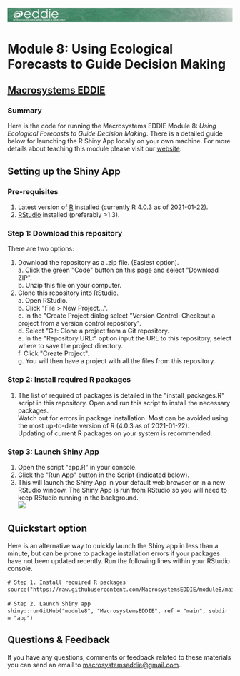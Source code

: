 ![](www/project-eddie-banner-2020_green.png)<!-- -->
# Module 8: Using Ecological Forecasts to Guide Decision Making
## [Macrosystems EDDIE](https://serc.carleton.edu/eddie/macrosystems/index.html)
### Summary
Here is the code for running the Macrosystems EDDIE Module 8: _Using Ecological Forecasts to Guide Decision Making_. There is a detailed guide below for launching the R Shiny App locally on your own machine. For more details about teaching this module please visit our [website](http://module8.macrosystemseddie.org/).

##  Setting up the Shiny App
### Pre-requisites
1. Latest version of [R](https://cran.r-project.org/) installed (currently R 4.0.3 as of 2021-01-22).  
2. [RStudio](https://rstudio.com/products/rstudio/download/) installed (preferably >1.3).  

### Step 1: Download this repository
There are two options:  
1. Download the repository as a .zip file. (Easiest option).  
    a.  Click the green "Code" button on this page and select "Download ZIP".  
    b.  Unzip this file on your computer.  
2. Clone this repository into RStudio.  
		a.  Open RStudio.  
		b.  Click "File > New Project...".  
		c.  In the "Create Project dialog select "Version Control: Checkout a project from a version control repository".  
		d. Select "Git: Clone a project from a Git repository.  
		e. In the "Repository URL:" option input the URL to this repository, select where to save the project directory.  
		f. Click "Create Project".  
		g. You will then have a project with all the files from this repository.  
		
### Step 2: Install required R packages
1. The list of required of packages is detailed in the "install_packages.R" script in this repository. Open and run this script to install the necessary packages.  
  Watch out for errors in package installation. Most can be avoided using the most up-to-date version of R (4.0.3 as of 2021-01-22).  
  Updating of current R packages on your system is recommended.

### Step 3: Launch Shiny App
1. Open the script "app.R" in your console.  
2. Click the "Run App" button in the Script (indicated below).  
3. This will launch the Shiny App in your default web browser or in a new RStudio window. The Shiny App is run from RStudio so you will need to keep RStudio running in the background.  
![](www/launch_app.png)<!-- -->	

## Quickstart option
Here is an alternative way to quickly launch the Shiny app in less than a minute, but can be prone to package installation errors if your packages have not been updated recently. Run the following lines within your RStudio console. 
```
# Step 1. Install required R packages
source("https://raw.githubusercontent.com/MacrosystemsEDDIE/module8/main/install.R")

# Step 2. Launch Shiny app
shiny::runGitHub("module8", "MacrosystemsEDDIE", ref = "main", subdir = "app")
```

## Questions & Feedback
If you have any questions, comments or feedback related to these materials you can send an email to [macrosystemseddie@gmail.com]().
 
